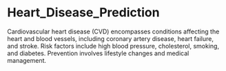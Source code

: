 # Heart_Disease_Prediction
Cardiovascular heart disease (CVD) encompasses conditions affecting the heart and blood vessels, including coronary artery disease, heart failure, and stroke. Risk factors include high blood pressure, cholesterol, smoking, and diabetes. Prevention involves lifestyle changes and medical management.
